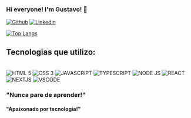 

### Hi everyone! I'm Gustavo! 🤙

[![Github](https://img.shields.io/badge/GitHub-100000?style=for-the-badge&logo=github&logoColor=white)](https://github.com/gustavorochajs)
[![Linkedin](https://img.shields.io/badge/LinkedIn-0077B5?style=for-the-badge&logo=linkedin&logoColor=white)](https://www.linkedin.com/in/gustavo-rocha-js82/)



[![Top Langs](https://github-readme-stats.vercel.app/api/top-langs/?username=gustavorochajs&layout=compact)](https://github.com/gustavorochajs/github-readme-stats)

## Tecnologias que utilizo:
<div style="dislay:inline_block"><br/>
<img align="center" alt="HTML 5" src="https://img.shields.io/badge/HTML5-E34F26?style=for-the-badge&logo=html5&logoColor=white"/>
<img align="center" alt="CSS 3" src="https://img.shields.io/badge/CSS3-1572B6?style=for-the-badge&logo=css3&logoColor=white"/>
<img align="center" alt="JAVASCRIPT" src="https://img.shields.io/badge/JavaScript-323330?style=for-the-badge&logo=javascript&logoColor=F7DF1E"/>
<img align="center" alt="TYPESCRIPT" src="https://img.shields.io/badge/TypeScript-007ACC?style=for-the-badge&logo=typescript&logoColor=white"/>
<img align="center" alt="NODE JS" src="https://img.shields.io/badge/Node.js-43853D?style=for-the-badge&logo=node.js&logoColor=white"/>
<img align="center" alt="REACT" src="https://img.shields.io/badge/React-20232A?style=for-the-badge&logo=react&logoColor=61DAFB"/>
</div>
<img align="center" alt="NEXTJS" src="https://img.shields.io/badge/Next-000000?style=for-the-badge&amp;logo=nextdotjs&amp;logoColor=FFFFFF"/>
<img align="center" alt="VSCODE" src="https://img.shields.io/badge/Visual_Studio_Code-0078D4?style=for-the-badge&logo=visual%20studio%20code&logoColor=white"/>
</div><br/>

### "Nunca pare de aprender!"
#### "Apaixonado por tecnologia!"

